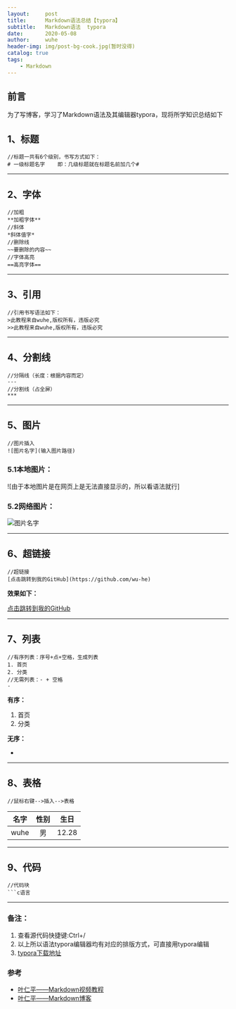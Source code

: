 ```yaml
---
layout:     post
title:      Markdown语法总结【typora】
subtitle:   Markdown语法  typora
date:       2020-05-08
author:     wuhe
header-img: img/post-bg-cook.jpg(暂时没得)
catalog: true
tags:
    - Markdown
---
```


## 前言

为了写博客，学习了Markdown语法及其编辑器typora，现将所学知识总结如下

## 1、标题

```标题
//标题一共有6个级别，书写方式如下：
# 一级标题名字    即：几级标题就在标题名前加几个#
```

------

## 2、字体

```字体
//加粗
**加粗字体**
//斜体
*斜体值字*
//删除线
~~要删除的内容~~
//字体高亮
==高亮字体==
```

------

## 3、引用

```引用
//引用书写语法如下：
>此教程来自wuhe,版权所有，违版必究
>>此教程来自wuhe,版权所有，违版必究
```

------

## 4、分割线

```分割线
//分隔线（长度：根据内容而定）
---
//分割线（占全屏）
***
```

---

## 5、图片

```图片
//图片插入
![图片名字](输入图片路径)
```

### 5.1本地图片：

![由于本地图片是在网页上是无法直接显示的，所以看语法就行]

### 5.2网络图片：

![图片名字]()

------

## 6、超链接

```超链接
//超链接
[点击跳转到我的GitHub](https://github.com/wu-he)
```

**效果如下：**

[点击跳转到我的GitHub](https://github.com/wu-he)

---

## 7、列表

```列表
//有序列表：序号+点+空格，生成列表 
1. 首页
2. 分类
//无需列表：- + 空格
- 
```

**有序：**

1. 首页
2. 分类

**无序：**

- 

---

## 8、表格

```表格
//鼠标右键-->插入-->表格
```

| 名字 | 性别 | 生日  |
| :--: | :--: | :---: |
| wuhe |  男  | 12.28 |

---

## 9、代码

~~~代码
//代码块
```c语言
~~~

---

### 备注：

1. 查看源代码快捷键:Ctrl+/
2. 以上所以语法typora编辑器均有对应的排版方式，可直接用typora编辑 
3. [typora下载地址](https://www.typora.io/)

### 参考

- [叶仁平——Markdown视频教程](https://www.bilibili.com/video/BV1hJ411X75X?from=search&seid=6698759407535148945)
- [叶仁平——Markdown博客](http://47.104.231.144/blog/23)


